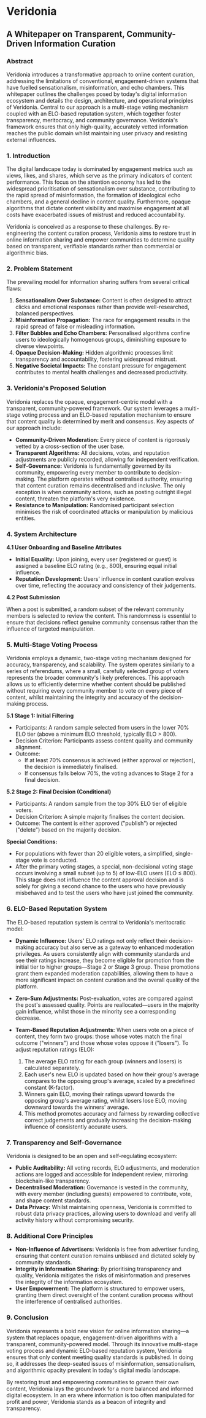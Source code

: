 # Veridonia

## A Whitepaper on Transparent, Community-Driven Information Curation

### Abstract

Veridonia introduces a transformative approach to online content curation, addressing the limitations of conventional, engagement-driven systems that have fuelled sensationalism, misinformation, and echo chambers. This whitepaper outlines the challenges posed by today's digital information ecosystem and details the design, architecture, and operational principles of Veridonia. Central to our approach is a multi-stage voting mechanism coupled with an ELO-based reputation system, which together foster transparency, meritocracy, and community governance. Veridonia's framework ensures that only high-quality, accurately vetted information reaches the public domain whilst maintaining user privacy and resisting external influences.

### 1. Introduction

The digital landscape today is dominated by engagement metrics such as views, likes, and shares, which serve as the primary indicators of content performance. This focus on the attention economy has led to the widespread prioritisation of sensationalism over substance, contributing to the rapid spread of misinformation, the formation of ideological echo chambers, and a general decline in content quality. Furthermore, opaque algorithms that dictate content visibility and maximise engagement at all costs have exacerbated issues of mistrust and reduced accountability.

Veridonia is conceived as a response to these challenges. By re-engineering the content curation process, Veridonia aims to restore trust in online information sharing and empower communities to determine quality based on transparent, verifiable standards rather than commercial or algorithmic bias.

### 2. Problem Statement

The prevailing model for information sharing suffers from several critical flaws:

1. **Sensationalism Over Substance:** Content is often designed to attract clicks and emotional responses rather than provide well-researched, balanced perspectives.
2. **Misinformation Propagation:** The race for engagement results in the rapid spread of false or misleading information.
3. **Filter Bubbles and Echo Chambers:** Personalised algorithms confine users to ideologically homogenous groups, diminishing exposure to diverse viewpoints.
4. **Opaque Decision-Making:** Hidden algorithmic processes limit transparency and accountability, fostering widespread mistrust.
5. **Negative Societal Impacts:** The constant pressure for engagement contributes to mental health challenges and decreased productivity.

### 3. Veridonia's Proposed Solution

Veridonia replaces the opaque, engagement-centric model with a transparent, community-powered framework. Our system leverages a multi-stage voting process and an ELO-based reputation mechanism to ensure that content quality is determined by merit and consensus. Key aspects of our approach include:

- **Community-Driven Moderation:** Every piece of content is rigorously vetted by a cross-section of the user base.
- **Transparent Algorithms:** All decisions, votes, and reputation adjustments are publicly recorded, allowing for independent verification.
- **Self-Governance:** Veridonia is fundamentally governed by its community, empowering every member to contribute to decision-making. The platform operates without centralised authority, ensuring that content curation remains decentralised and inclusive. The only exception is when community actions, such as posting outright illegal content, threaten the platform's very existence.
- **Resistance to Manipulation:** Randomised participant selection minimises the risk of coordinated attacks or manipulation by malicious entities.

### 4. System Architecture

**4.1 User Onboarding and Baseline Attributes**

- **Initial Equality:** Upon joining, every user (registered or guest) is assigned a baseline ELO rating (e.g., 800), ensuring equal initial influence.
- **Reputation Development:** Users' influence in content curation evolves over time, reflecting the accuracy and consistency of their judgements.

**4.2 Post Submission**

When a post is submitted, a random subset of the relevant community members is selected to review the content. This randomness is essential to ensure that decisions reflect genuine community consensus rather than the influence of targeted manipulation.

### 5. Multi-Stage Voting Process

Veridonia employs a dynamic, two-stage voting mechanism designed for accuracy, transparency, and scalability. The system operates similarly to a series of referendums, where a small, carefully selected group of voters represents the broader community's likely preferences. This approach allows us to efficiently determine whether content should be published without requiring every community member to vote on every piece of content, whilst maintaining the integrity and accuracy of the decision-making process.

**5.1 Stage 1: Initial Filtering**

- Participants: A random sample selected from users in the lower 70% ELO tier (above a minimum ELO threshold, typically ELO > 800).
- Decision Criterion: Participants assess content quality and community alignment.
- Outcome:
  - If at least 70% consensus is achieved (either approval or rejection), the decision is immediately finalised.
  - If consensus falls below 70%, the voting advances to Stage 2 for a final decision.

**5.2 Stage 2: Final Decision (Conditional)**

- Participants: A random sample from the top 30% ELO tier of eligible voters.
- Decision Criterion: A simple majority finalises the content decision.
- Outcome: The content is either approved ("publish") or rejected ("delete") based on the majority decision.

**Special Conditions:**

- For populations with fewer than 20 eligible voters, a simplified, single-stage vote is conducted.
- After the primary voting stages, a special, non-decisional voting stage occurs involving a small subset (up to 5) of low-ELO users (ELO ≤ 800). This stage does not influence the content approval decision and is solely for giving a second chance to the users who have previously misbehaved and to test the users who have just joined the community.

### 6. ELO-Based Reputation System

The ELO-based reputation system is central to Veridonia's meritocratic model:

- **Dynamic Influence:** Users' ELO ratings not only reflect their decision-making accuracy but also serve as a gateway to enhanced moderation privileges. As users consistently align with community standards and see their ratings increase, they become eligible for promotion from the initial tier to higher groups—Stage 2 or Stage 3 group. These promotions grant them expanded moderation capabilities, allowing them to have a more significant impact on content curation and the overall quality of the platform.
- **Zero-Sum Adjustments:** Post-evaluation, votes are compared against the post's assessed quality. Points are reallocated—users in the majority gain influence, whilst those in the minority see a corresponding decrease.
- **Team-Based Reputation Adjustments:** When users vote on a piece of content, they form two groups: those whose votes match the final outcome ("winners") and those whose votes oppose it ("losers"). To adjust reputation ratings (ELO):

  1. The average ELO rating for each group (winners and losers) is calculated separately.
  2. Each user's new ELO is updated based on how their group's average compares to the opposing group's average, scaled by a predefined constant (K-factor).
  3. Winners gain ELO, moving their ratings upward towards the opposing group's average rating, whilst losers lose ELO, moving downward towards the winners' average.
  4. This method promotes accuracy and fairness by rewarding collective correct judgements and gradually increasing the decision-making influence of consistently accurate users.

### 7. Transparency and Self-Governance

Veridonia is designed to be an open and self-regulating ecosystem:

- **Public Auditability:** All voting records, ELO adjustments, and moderation actions are logged and accessible for independent review, mirroring blockchain-like transparency.
- **Decentralised Moderation:** Governance is vested in the community, with every member (including guests) empowered to contribute, vote, and shape content standards.
- **Data Privacy:** Whilst maintaining openness, Veridonia is committed to robust data privacy practices, allowing users to download and verify all activity history without compromising security.

### 8. Additional Core Principles

- **Non-Influence of Advertisers:** Veridonia is free from advertiser funding, ensuring that content curation remains unbiased and dictated solely by community standards.
- **Integrity in Information Sharing:** By prioritising transparency and quality, Veridonia mitigates the risks of misinformation and preserves the integrity of the information ecosystem.
- **User Empowerment:** The platform is structured to empower users, granting them direct oversight of the content curation process without the interference of centralised authorities.

### 9. Conclusion

Veridonia represents a bold new vision for online information sharing—a system that replaces opaque, engagement-driven algorithms with a transparent, community-powered model. Through its innovative multi-stage voting process and dynamic ELO-based reputation system, Veridonia ensures that only content meeting quality standards is published. In doing so, it addresses the deep-seated issues of misinformation, sensationalism, and algorithmic opacity prevalent in today's digital media landscape.

By restoring trust and empowering communities to govern their own content, Veridonia lays the groundwork for a more balanced and informed digital ecosystem. In an era where information is too often manipulated for profit and power, Veridonia stands as a beacon of integrity and transparency.
